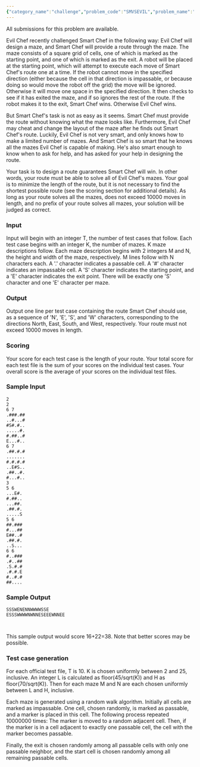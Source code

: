 ```yaml
---
{"category_name":"challenge","problem_code":"SMVSEVIL","problem_name":"Smart Chef vs Evil Chef","languages_supported":{"0":"C","1":"CPP14","2":"JAVA","3":"PYTH","4":"PYTH 3.5","5":"CS2","6":"PAS fpc","7":"PAS gpc","8":"RUBY","9":"PHP","10":"GO","11":"NODEJS","12":"HASK","13":"SCALA","14":"D","15":"PERL","16":"FORT","17":"WSPC","18":"ADA","19":"CAML","20":"ICK","21":"BF","22":"ASM","23":"CLPS","24":"PRLG","25":"ICON","26":"SCM qobi","27":"PIKE","28":"ST","29":"NICE","30":"LUA","31":"BASH","32":"NEM","33":"LISP sbcl","34":"LISP clisp","35":"SCM guile","36":"JS","37":"ERL","38":"TCL","39":"PERL6","40":"TEXT","41":"CLOJ","42":"FS"},"max_timelimit":0.872122,"source_sizelimit":50000,"problem_author":"pieguy","problem_tester":"anton_lunyov","date_added":"11-12-2011","tags":{"0":"challenge","1":"feb12","2":"pieguy"},"editorial_url":"http://discuss.codechef.com/problems/SMVSEVIL","time":{"view_start_date":1328955978,"submit_start_date":1328955978,"visible_start_date":1328952600,"end_date":1735669800},"is_direct_submittable":false,"layout":"problem"}
---
```

<span class="solution-visible-txt">All submissions for this problem are available.</span><p>Evil Chef recently challenged Smart Chef in the following way:
Evil Chef will design a maze, and Smart Chef will provide a route through the maze.
The maze consists of a square grid of cells, one of which is marked as the starting
point, and one of which is marked as the exit.  A robot will be placed at the starting
point, which will attempt to execute each move of Smart Chef's route one at a time.
If the robot cannot move in the specified direction (either because the cell in that direction is impassable,
or because doing so would move the robot off the grid) the move will be ignored.
Otherwise it will move one space in the specified direction.
It then checks to see if it has exited the maze, and if so ignores the rest of the route.
If the robot makes it to the exit, Smart Chef wins.  Otherwise Evil Chef wins.</p>

<p>But Smart Chef's task is not as easy as it seems.
Smart Chef must provide the route without knowing what the maze looks like.
Furthermore, Evil Chef may cheat and change the layout of the maze after he finds
out Smart Chef's route.
Luckily, Evil Chef is not very smart, and only knows how to make a limited number of mazes.
And Smart Chef is so smart that he knows all the mazes Evil Chef is capable of making.
He's also smart enough to know when to ask for help,
and has asked for your help in designing the route.</p>

<p>Your task is to design a route guarantees Smart Chef will win.
In other words, your route must be able to solve all of Evil Chef's mazes.
Your goal is to minimize the length of the route, but it is not necessary to find the shortest possible route
(see the scoring section for additional details).
As long as your route solves all the mazes, does not exceed 10000 moves in length, and no prefix of your route solves all mazes, your solution will be judged as correct.
</p>

<h3>Input</h3>
<p>Input will begin with an integer T, the number of test cases that follow.
Each test case begins with an integer K, the number of mazes.
K maze descriptions follow.
Each maze description begins with 2 integers M and N, the height and width of the maze, respectively.
M lines follow with N characters each.
A '.' character indicates a passable cell.
A '#' character indicates an impassable cell.
A 'S' character indicates the starting point, and a 'E' character indicates the exit point.
There will be exactly one 'S' character and one 'E' character per maze.
</p>

<h3>Output</h3>
<p>Output one line per test case containing the route Smart Chef should use, as a sequence of
'N', 'E', 'S', and 'W' characters, corresponding to the directions North, East, South, and West,
respectively.  Your route must not exceed 10000 moves in length.</p>

<h3>Scoring</h3>
<p>Your score for each test case is the length of your route.
Your total score for each test file is the sum of your scores on the individual test cases.
Your overall score is the average of your scores on the individual test files.</p>

<h3>Sample Input</h3>
<pre><code>2
2
6 7
.###.##
..#...#
#S#.#..
.....#.
#.##..#
E...#..
6 7
.##.#.#
.......
#.#.#.#
..E#S..
.##..#.
#...#..
3
5 6
...E#.
#.##..
...##.
.##.#.
.....S
5 6
##.###
#...##
E##..#
.##.#.
..S...
6 6
#..###
.#..##
.S.#.#
.#.#.E
#..#.#
##....
</code></pre>

<h3>Sample Output</h3>
<pre><code>SSSWENENNWWWWSSE
ESSSWWWWNWNNESEEEWNNEE

</code></pre>

<p>This sample output would score 16+22=38.  Note that better scores may be possible.</p>

<h3>Test case generation</h3>
<p>For each official test file, T is 10.
K is chosen uniformly between 2 and 25, inclusive.
An integer L is calculated as floor(45/sqrt(K)) and H as floor(70/sqrt(K)).
Then for each maze M and N are each chosen uniformly between L and H, inclusive.</p>
<p>
Each maze is generated using a random walk algorithm.  
Initially all cells are marked as impassable.  One cell, chosen randomly, is marked as passable, and a marker is placed in this cell.  The following process repeated 10000000 times: The marker is moved to a random adjacent cell.  Then, if the marker is in a cell adjacent to exactly one passable cell, the cell with the marker becomes passable.
</p>
<p>
Finally, the exit is chosen randomly among all passable cells with only one passable neighbor, and the start cell is chosen randomly among all remaining passable cells.
</p>
